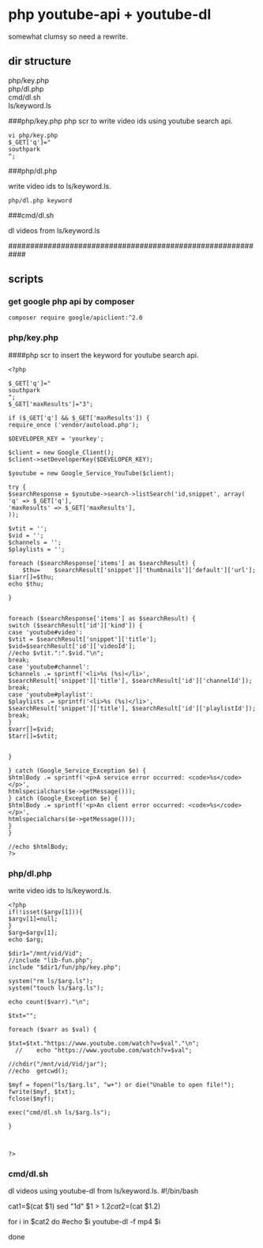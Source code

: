 # php youtube-api + youtube-dl
somewhat clumsy so need a rewrite.
## dir structure
php/key.php<br>
php/dl.php<br>
cmd/dl.sh<br>
ls/keyword.ls<br>

###php/key.php
php scr to write video ids using youtube search api.

```
vi php/key.php
$_GET['q']="
southpark
";
```
###php/dl.php

write video ids to ls/keyword.ls.

```
php/dl.php keyword
```
###cmd/dl.sh

dl videos from ls/keyword.ls

############################################################

## scripts

### get google php api by composer
```
composer require google/apiclient:^2.0
```

### php/key.php

####php scr to insert the keyword for youtube search api.
```
<?php

$_GET['q']="
southpark
";
$_GET['maxResults']="3";

if ($_GET['q'] && $_GET['maxResults']) {
require_once ('vendor/autoload.php');

$DEVELOPER_KEY = 'yourkey';

$client = new Google_Client();
$client->setDeveloperKey($DEVELOPER_KEY);

$youtube = new Google_Service_YouTube($client);

try {
$searchResponse = $youtube->search->listSearch('id,snippet', array(
'q' => $_GET['q'],
'maxResults' => $_GET['maxResults'],
));

$vtit = '';
$vid = '';
$channels = '';
$playlists = '';

foreach ($searchResponse['items'] as $searchResult) {
    $thu=    $searchResult['snippet']['thumbnails']['default']['url'];
$iarr[]=$thu;
echo $thu;

}


foreach ($searchResponse['items'] as $searchResult) {
switch ($searchResult['id']['kind']) {
case 'youtube#video':
$vtit = $searchResult['snippet']['title'];
$vid=$searchResult['id']['videoId'];
//echo $vtit.":".$vid."\n";
break;
case 'youtube#channel':
$channels .= sprintf('<li>%s (%s)</li>',
$searchResult['snippet']['title'], $searchResult['id']['channelId']);
break;
case 'youtube#playlist':
$playlists .= sprintf('<li>%s (%s)</li>',
$searchResult['snippet']['title'], $searchResult['id']['playlistId']);
break;
}
$varr[]=$vid;
$tarr[]=$vtit;


}

} catch (Google_Service_Exception $e) {
$htmlBody .= sprintf('<p>A service error occurred: <code>%s</code></p>',
htmlspecialchars($e->getMessage()));
} catch (Google_Exception $e) {
$htmlBody .= sprintf('<p>An client error occurred: <code>%s</code></p>',
htmlspecialchars($e->getMessage()));
}
}

//echo $htmlBody;
?>

```
### php/dl.php

write video ids to ls/keyword.ls.

```
<?php
if(!isset($argv[1])){
$argv[1]=null;
}
$arg=$argv[1];
echo $arg;

$dir1="/mnt/vid/Vid";
//include "lib-fun.php";
include "$dir1/fun/php/key.php";

system("rm ls/$arg.ls");
system("touch ls/$arg.ls");

echo count($varr)."\n";

$txt="";

foreach ($varr as $val) {

$txt=$txt."https://www.youtube.com/watch?v=$val"."\n";
  //    echo "https://www.youtube.com/watch?v=$val";

//chdir("/mnt/vid/Vid/jar");
//echo  getcwd();

$myf = fopen("ls/$arg.ls", "w+") or die("Unable to open file!");
fwrite($myf, $txt);
fclose($myf);

exec("cmd/dl.sh ls/$arg.ls");

}



?>

``` 
### cmd/dl.sh
dl videos using youtube-dl from ls/keyword.ls.
#!/bin/bash

cat1=$(cat $1)
sed "1d" $1 > $1.2
cat2=$(cat $1.2)

for i in $cat2
do
#echo $i
youtube-dl -f mp4 $i

done
```